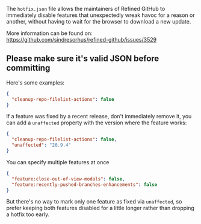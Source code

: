 The `hotfix.json` file allows the maintainers of Refined GitHub to immediately disable features that unexpectedly wreak havoc for a reason or another, without having to wait for the browser to download a new update.

More information can be found on: https://github.com/sindresorhus/refined-github/issues/3529

## Please make sure it's valid JSON before committing

Here's some examples:

```json
{
  "cleanup-repo-filelist-actions": false
}
```

If a feature was fixed by a recent release, don't immediately remove it, you can add a `unaffected` property with the version where the feature works:

```json
{
  "cleanup-repo-filelist-actions": false,
  "unaffected": "20.9.4"
}
```

You can specify multiple features at once

```json
{
  "feature:close-out-of-view-modals": false,
  "feature:recently-pushed-branches-enhancements": false
}
```

But there's no way to mark only one feature as fixed via `unaffected`, so prefer keeping both features disabled for a little longer rather than dropping a hotfix too early.
